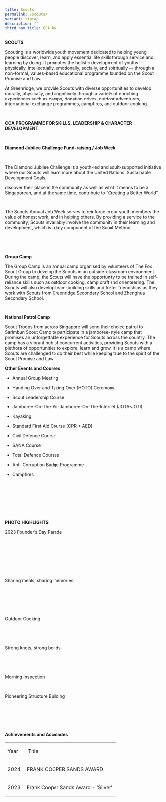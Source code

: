 ```yaml
---
title: Scouts
permalink: /scouts/
variant: tiptap
description: ""
third_nav_title: CCA UG
---
```

<p><strong>SCOUTS</strong>&nbsp;</p>
<p>Scouting is a worldwide youth movement dedicated to helping young people
discover, learn, and apply essential life skills through service and learning
by doing. It promotes the holistic development of youths — physically,
intellectually, emotionally, socially, and spiritually — through a non-formal,
values-based educational programme founded on the Scout Promise and Law.&nbsp;</p>
<p>At Greenridge, we provide Scouts with diverse opportunities to develop
morally, physically, and cognitively through a variety of enriching experiences
such as camps, donation drives, outdoor adventures, international exchange
programmes, campfires, and outdoor cooking.&nbsp;</p>
<p>&nbsp;</p>
<p><strong>CCA PROGRAMME FOR SKILLS, LEADERSHIP &amp; CHARACTER DEVELOPMENT</strong>&nbsp;</p>
<p>&nbsp;</p>
<p><strong>Diamond Jubilee Challenge Fund-raising / Job Week</strong>&nbsp;</p>
<p>&nbsp;</p>
<p>The Diamond Jubilee Challenge is a youth-led and adult-supported initiative
where our Scouts will learn more about the United Nations’ Sustainable
Development Goals,&nbsp;</p>
<p>discover their place in the community as well as what it means to be a
Singaporean, and at the same time, contribute to “Creating a Better World”.&nbsp;</p>
<p>&nbsp;</p>
<p>The Scouts Annual Job Week serves to reinforce in our youth members the
value of honest work, and in helping others. By providing a service to
the community, Scouts invariably involve the community in their learning
and development, which is a key component of the Scout Method.&nbsp;</p>
<p>&nbsp;</p>
<p>&nbsp;</p>
<p><strong>Group Camp</strong>&nbsp;</p>
<p>The Group Camp is an annual camp organised by volunteers of The Fox Scout
Group to develop the Scouts in an outside-classroom environment. During
the camp, the Scouts will have the opportunity to be trained in self-reliance
skills such as outdoor cooking, camp craft and orienteering. The Scouts
will also develop team-building skills and foster friendships as they work
with Scouts from Greenridge Secondary School and Zhenghua Secondary School​.&nbsp;</p>
<p>&nbsp;</p>
<p><strong>National Patrol Camp</strong>&nbsp;</p>
<p>Scout Troops from across Singapore will send their choice patrol to Sarimbun
Scout Camp to participate in a jamboree-style camp that promises an unforgettable
experience for Scouts across the country. The camp has a vibrant hub of
concurrent activities, providing Scouts with a plethora of opportunities
to explore, learn and grow. It is a camp where Scouts are challenged to
do their best while keeping true to the spirit of the Scout Promise and
Law.&nbsp;</p>
<p><strong>Other Events and Courses</strong>&nbsp;</p>
<ul>
<li>
<p>Annual Group Meeting&nbsp;</p>
</li>
</ul>
<ul>
<li>
<p>Handing Over and Taking Over (HOTO) Ceremony&nbsp;</p>
</li>
</ul>
<ul>
<li>
<p>Scout Leadership Course&nbsp;&nbsp;</p>
</li>
</ul>
<ul>
<li>
<p>Jamboree-On-The-Air-Jamboree-On-The-Internet (JOTA-JOTI)&nbsp;&nbsp;</p>
</li>
</ul>
<ul>
<li>
<p>Kayaking&nbsp;</p>
</li>
</ul>
<ul>
<li>
<p>Standard First Aid Course (CPR + AED)&nbsp;</p>
</li>
</ul>
<ul>
<li>
<p>Civil Defence Course&nbsp;</p>
</li>
</ul>
<ul>
<li>
<p>SANA Course&nbsp;</p>
</li>
</ul>
<ul>
<li>
<p>Total Defence Courses&nbsp;</p>
</li>
</ul>
<ul>
<li>
<p>Anti-Corruption Badge Programme&nbsp;</p>
</li>
</ul>
<ul>
<li>
<p>Campfires&nbsp;</p>
</li>
</ul>
<p>&nbsp;</p>
<p>&nbsp;</p>
<p>&nbsp;</p>
<p>&nbsp;</p>
<p><strong>PHOTO HIGHLIGHTS</strong>&nbsp;</p>
<p>2023 Founder’s Day Parade&nbsp;</p>
<p>&nbsp;</p>
<p>&nbsp;</p>
<p>&nbsp;</p>
<p>&nbsp;</p>
<p>Sharing meals, sharing memories&nbsp;</p>
<p>&nbsp;</p>
<p>&nbsp;</p>
<p>&nbsp;</p>
<p>Outdoor Cooking&nbsp;</p>
<p>&nbsp;</p>
<p>&nbsp;</p>
<p>Strong knots, strong bonds&nbsp;</p>
<p>&nbsp;</p>
<p>&nbsp;</p>
<p>Morning Inspection&nbsp;&nbsp;</p>
<p>&nbsp;</p>
<p>Pioneering Structure Building&nbsp;</p>
<p>&nbsp;</p>
<p>&nbsp;</p>
<p>&nbsp;</p>
<p><strong>Achievements and Accolades</strong>&nbsp;</p>
<table style="minWidth: 50px">
<colgroup>
<col>
<col>
</colgroup>
<tbody>
<tr>
<td rowspan="1" colspan="1">
<p>Year&nbsp;</p>
</td>
<td rowspan="1" colspan="1">
<p>&nbsp;Title&nbsp;</p>
</td>
</tr>
<tr>
<td rowspan="1" colspan="1">
<p>2024&nbsp;</p>
</td>
<td rowspan="1" colspan="1">
<p>FRANK COOPER SANDS AWARD&nbsp;</p>
</td>
</tr>
<tr>
<td rowspan="1" colspan="1">
<p>2023&nbsp;</p>
</td>
<td rowspan="1" colspan="1">
<p>Frank Cooper Sands Award - 'Silver'&nbsp;</p>
</td>
</tr>
</tbody>
</table>
<p>&nbsp;</p>